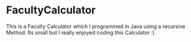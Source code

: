 # FacultyCalculator
This is a Faculty Calculator which I programmed in Java using a recursive Method.
Its small but I really enjoyed coding this Calculator :)
